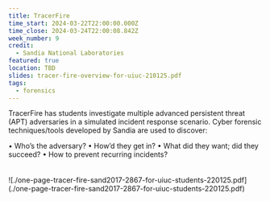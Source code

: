 ```yaml
---
title: TracerFire
time_start: 2024-03-22T22:00:00.000Z
time_close: 2024-03-24T22:00:08.842Z
week_number: 9
credit:
  - Sandia National Laboratories
featured: true
location: TBD
slides: tracer-fire-overview-for-uiuc-210125.pdf
tags:
  - forensics
---
```

TracerFire has students investigate multiple advanced persistent threat (APT) adversaries in a
simulated incident response scenario. Cyber forensic techniques/tools developed by Sandia are used
to discover:

• Who’s the adversary?
• How’d they get in?
• What did they want; did they succeed?
• How to prevent recurring incidents?\
\
\
!\[./one-page-tracer-fire-sand2017-2867-for-uiuc-students-220125.pdf](./one-page-tracer-fire-sand2017-2867-for-uiuc-students-220125.pdf)